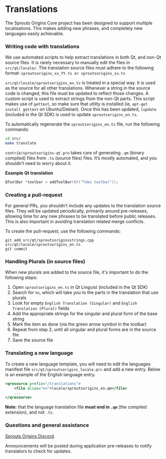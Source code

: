 Translations
============

The Sprouts Origins Core project has been designed to support multiple localisations. This makes adding new phrases, and completely new languages easily achievable.

### Writing code with translations
We use automated scripts to help extract translations in both Qt, and non-Qt source files. It is rarely necessary to manually edit the files in `src/qt/locale/`. The translation source files must adhere to the following format:
`sproutsorigins_xx_YY.ts or sproutsorigins_xx.ts`

`src/qt/locale/sproutsorigins_en.ts` is treated in a special way. It is used as the source for all other translations. Whenever a string in the source code is changed, this file must be updated to reflect those changes. A custom script is used to extract strings from the non-Qt parts. This script makes use of `gettext`, so make sure that utility is installed (ie, `apt-get install gettext` on Ubuntu/Debian). Once this has been updated, `lupdate` (included in the Qt SDK) is used to update `sproutsorigins_en.ts`.

To automatically regenerate the `sproutsorigins_en.ts` file, run the following commands:
```sh
cd src/
make translate
```

`contrib/sproutsorigins-qt.pro` takes care of generating `.qm` (binary compiled) files from `.ts` (source files) files. It’s mostly automated, and you shouldn’t need to worry about it.

**Example Qt translation**
```cpp
QToolBar *toolbar = addToolBar(tr("Tabs toolbar"));
```

### Creating a pull-request
For general PRs, you shouldn’t include any updates to the translation source files. They will be updated periodically, primarily around pre-releases, allowing time for any new phrases to be translated before public releases. This is also important in avoiding translation related merge conflicts.

To create the pull-request, use the following commands:
```
git add src/qt/sproutsoriginsstrings.cpp src/qt/locale/sproutsorigins_en.ts
git commit
```

### Handling Plurals (in source files)
When new plurals are added to the source file, it's important to do the following steps:

1. Open `sproutsorigins_en.ts` in Qt Linguist (included in the Qt SDK)
2. Search for `%n`, which will take you to the parts in the translation that use plurals
3. Look for empty `English Translation (Singular)` and `English Translation (Plural)` fields
4. Add the appropriate strings for the singular and plural form of the base string
5. Mark the item as done (via the green arrow symbol in the toolbar)
6. Repeat from step 2, until all singular and plural forms are in the source file
7. Save the source file

### Translating a new language
To create a new language template, you will need to edit the languages manifest file `src/qt/sproutsorigins_locale.qrc` and add a new entry. Below is an example of the English language entry.

```xml
<qresource prefix="/translations">
    <file alias="en">locale/sproutsorigins_en.qm</file>
    ...
</qresource>
```

**Note:** that the language translation file **must end in `.qm`** (the compiled extension), and not `.ts`.

### Questions and general assistance
[Sprouts Origins Discord](https://discord.gg/9nzt37V).

Announcements will be posted during application pre-releases to notify translators to check for updates.
